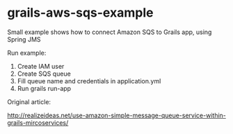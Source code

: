 # grails-aws-sqs-example
Small example shows how to connect Amazon SQS to Grails app, using Spring JMS

Run example:
1. Create IAM user
2. Create SQS queue
3. Fill queue name and credentials in application.yml
4. Run grails run-app

Original article: 

http://realizeideas.net/use-amazon-simple-message-queue-service-within-grails-mircoservices/
